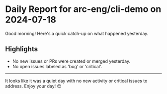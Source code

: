 # Daily Report for arc-eng/cli-demo on 2024-07-18

Good morning! Here's a quick catch-up on what happened yesterday.

## Highlights
- No new issues or PRs were created or merged yesterday.
- No open issues labeled as 'bug' or 'critical'.

---

It looks like it was a quiet day with no new activity or critical issues to address. Enjoy your day! 😊